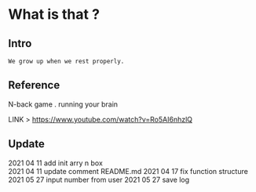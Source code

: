 # What is that ?

## Intro  

`We grow up when we rest properly.`  

## Reference  

N-back game . running your brain  

LINK > https://www.youtube.com/watch?v=Ro5AI6nhzlQ

## Update

2021 04 11 add init arry n box  
2021 04 11 update comment README.md
2021 04 17 fix function structure
2021 05 27 input number from user
2021 05 27 save log